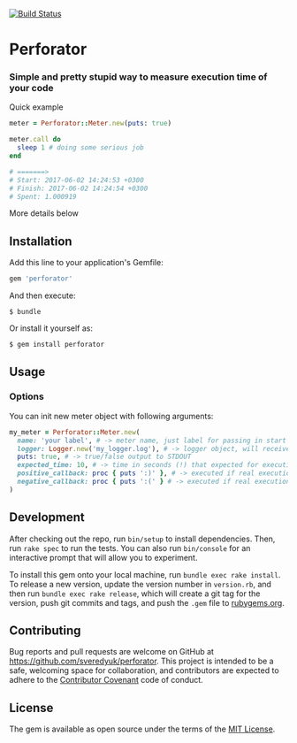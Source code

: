 [![Build Status](https://travis-ci.org/sveredyuk/perforator.svg?branch=master)](https://travis-ci.org/sveredyuk/perforator)

# Perforator

### Simple and pretty stupid way to measure execution time of your code

Quick example
```ruby
meter = Perforator::Meter.new(puts: true)

meter.call do
  sleep 1 # doing some serious job
end

# =======>
# Start: 2017-06-02 14:24:53 +0300
# Finish: 2017-06-02 14:24:54 +0300
# Spent: 1.000919
```

More details below

## Installation

Add this line to your application's Gemfile:

```ruby
gem 'perforator'
```

And then execute:

    $ bundle

Or install it yourself as:

    $ gem install perforator

## Usage

### Options
You can init new meter object with following arguments:

```ruby
my_meter = Perforator::Meter.new(
  name: 'your label', # -> meter name, just label for passing in start line # =======> your label
  logger: Logger.new('my_logger.log'), # -> logger object, will receive :info at each step
  puts: true, # -> true/false output to STDOUT
  expected_time: 10, # -> time in seconds (!) that expected for execution
  positive_callback: proc { puts ':)' }, # -> executed if real execution less than expected
  negative_callback: proc { puts ':(' } # -> executed if real execution more than expected
)
```

## Development

After checking out the repo, run `bin/setup` to install dependencies. Then, run `rake spec` to run the tests. You can also run `bin/console` for an interactive prompt that will allow you to experiment.

To install this gem onto your local machine, run `bundle exec rake install`. To release a new version, update the version number in `version.rb`, and then run `bundle exec rake release`, which will create a git tag for the version, push git commits and tags, and push the `.gem` file to [rubygems.org](https://rubygems.org).

## Contributing

Bug reports and pull requests are welcome on GitHub at https://github.com/sveredyuk/perforator. This project is intended to be a safe, welcoming space for collaboration, and contributors are expected to adhere to the [Contributor Covenant](http://contributor-covenant.org) code of conduct.


## License

The gem is available as open source under the terms of the [MIT License](http://opensource.org/licenses/MIT).

